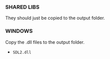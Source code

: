 ### SHARED LIBS

They should just be copied to the output folder.

### WINDOWS

Copy the .dll files to the output folder.
- `SDL2.dll`